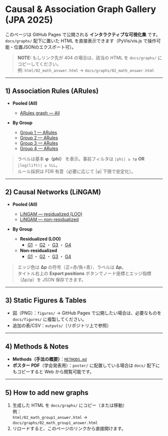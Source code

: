 # Causal & Association Graph Gallery (JPA 2025)

このページは GitHub Pages で公開される **インタラクティブな可視化集** です。  
`docs/graphs/` 配下に置いた HTML を直接表示できます（PyVis/vis.js で操作可能・位置JSONのエクスポート可）。

> **NOTE:** もしリンク先が 404 の場合は、該当の HTML を `docs/graphs/` にコピーしてください。  
> 例: `html/02_math_answer.html` → `docs/graphs/02_math_answer.html`

---

## 1) Association Rules (ARules)

- **Pooled (All)**
  - [ARules graph — All](graphs/02_math_answer.html)

- **By Group**
  - [Group 1 — ARules](graphs/02_math_group1_answer.html)
  - [Group 2 — ARules](graphs/02_math_group2_answer.html)
  - [Group 3 — ARules](graphs/02_math_group3_answer.html)
  - [Group 4 — ARules](graphs/02_math_group4_answer.html)

> ラベルは基本 **φ（phi）** を表示。事前フィルタは `|phi| ≥ tφ` **OR** `|log(lift)| ≥ tLL`。  
> ルール採択は FDR 有意（必要に応じて |φ| 下限で安定化）。

---

## 2) Causal Networks (LiNGAM)

- **Pooled (All)**
  - [LiNGAM — residualized (LOO)](graphs/causal_02_math_resid1.html)
  - [LiNGAM — non-residualized](graphs/causal_02_math_resid0.html)

- **By Group**
  - **Residualized (LOO)**
    - [G1](graphs/causal_02_math_group1_resid1.html) ・
      [G2](graphs/causal_02_math_group2_resid1.html) ・
      [G3](graphs/causal_02_math_group3_resid1.html) ・
      [G4](graphs/causal_02_math_group4_resid1.html)
  - **Non-residualized**
    - [G1](graphs/causal_02_math_group1_resid0.html) ・
      [G2](graphs/causal_02_math_group2_resid0.html) ・
      [G3](graphs/causal_02_math_group3_resid0.html) ・
      [G4](graphs/causal_02_math_group4_resid0.html)

> エッジ色は **Δp** の符号（正=赤/負=青）、ラベルは **Δp**。  
> タイトル右上の **Export positions** ボタンでノード座標とエッジ指標（Δp/φ）を JSON 保存できます。

---

## 3) Static Figures & Tables

- 図（PNG）：`figures/` → GitHub Pages で公開したい場合は、必要なものを `docs/figures/` に複製してください。
- 追加の表/CSV：`outputs/`（リポジトリ上で参照）

---

## 4) Methods & Notes

- **Methods（手法の概要）**：[`METHODS.md`](../METHODS.md)
- **ポスター PDF**（学会発表用）：`poster/` に配置している場合は `docs/` 配下にもコピーすると Web から閲覧可能です。

---

## 5) How to add new graphs

1. 生成した HTML を `docs/graphs/` にコピー（または移動）  
   例：  
   `html/02_math_group1_answer.html` → `docs/graphs/02_math_group1_answer.html`
2. リロードすると、このページのリンクから直接開けます。
